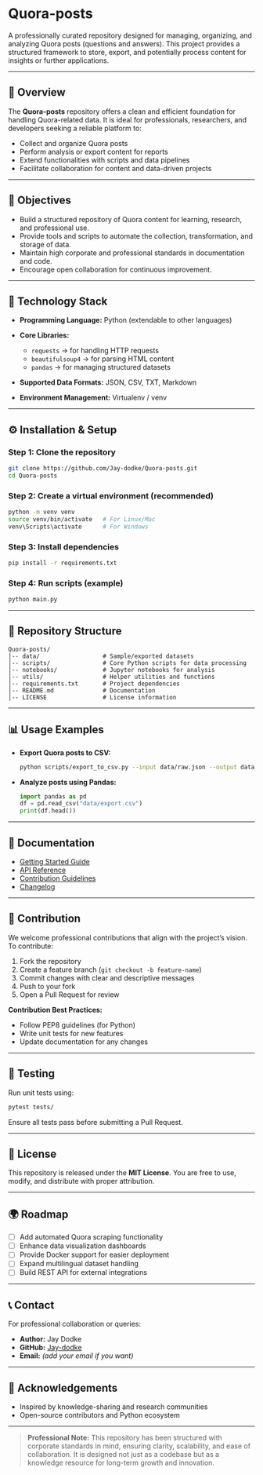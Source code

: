 # Quora-posts

A professionally curated repository designed for managing, organizing, and analyzing Quora posts (questions and answers). This project provides a structured framework to store, export, and potentially process content for insights or further applications.

---

## 📌 Overview

The **Quora-posts** repository offers a clean and efficient foundation for handling Quora-related data. It is ideal for professionals, researchers, and developers seeking a reliable platform to:

* Collect and organize Quora posts
* Perform analysis or export content for reports
* Extend functionalities with scripts and data pipelines
* Facilitate collaboration for content and data-driven projects

---

## 🎯 Objectives

* Build a structured repository of Quora content for learning, research, and professional use.
* Provide tools and scripts to automate the collection, transformation, and storage of data.
* Maintain high corporate and professional standards in documentation and code.
* Encourage open collaboration for continuous improvement.

---

## 🔧 Technology Stack

* **Programming Language:** Python (extendable to other languages)
* **Core Libraries:**

  * `requests` → for handling HTTP requests
  * `beautifulsoup4` → for parsing HTML content
  * `pandas` → for managing structured datasets
* **Supported Data Formats:** JSON, CSV, TXT, Markdown
* **Environment Management:** Virtualenv / venv

---

## ⚙️ Installation & Setup

### Step 1: Clone the repository

```bash
git clone https://github.com/Jay-dodke/Quora-posts.git
cd Quora-posts
```

### Step 2: Create a virtual environment (recommended)

```bash
python -m venv venv
source venv/bin/activate   # For Linux/Mac
venv\Scripts\activate      # For Windows
```

### Step 3: Install dependencies

```bash
pip install -r requirements.txt
```

### Step 4: Run scripts (example)

```bash
python main.py
```

---

## 📂 Repository Structure

```
Quora-posts/
│-- data/                  # Sample/exported datasets
│-- scripts/               # Core Python scripts for data processing
│-- notebooks/             # Jupyter notebooks for analysis
│-- utils/                 # Helper utilities and functions
│-- requirements.txt       # Project dependencies
│-- README.md              # Documentation
│-- LICENSE                # License information
```

---

## 📊 Usage Examples

* **Export Quora posts to CSV:**

  ```bash
  python scripts/export_to_csv.py --input data/raw.json --output data/export.csv
  ```
* **Analyze posts using Pandas:**

  ```python
  import pandas as pd
  df = pd.read_csv("data/export.csv")
  print(df.head())
  ```

---

## 📑 Documentation

* [Getting Started Guide](docs/getting-started.md)
* [API Reference](docs/api-reference.md)
* [Contribution Guidelines](docs/contributing.md)
* [Changelog](docs/changelog.md)

---

## 🤝 Contribution

We welcome professional contributions that align with the project’s vision. To contribute:

1. Fork the repository
2. Create a feature branch (`git checkout -b feature-name`)
3. Commit changes with clear and descriptive messages
4. Push to your fork
5. Open a Pull Request for review

**Contribution Best Practices:**

* Follow PEP8 guidelines (for Python)
* Write unit tests for new features
* Update documentation for any changes

---

## 🧪 Testing

Run unit tests using:

```bash
pytest tests/
```

Ensure all tests pass before submitting a Pull Request.

---

## 📜 License

This repository is released under the **MIT License**. You are free to use, modify, and distribute with proper attribution.

---

## 🌍 Roadmap

* [ ] Add automated Quora scraping functionality
* [ ] Enhance data visualization dashboards
* [ ] Provide Docker support for easier deployment
* [ ] Expand multilingual dataset handling
* [ ] Build REST API for external integrations

---

## 📞 Contact

For professional collaboration or queries:

* **Author:** Jay Dodke
* **GitHub:** [Jay-dodke](https://github.com/Jay-dodke)
* **Email:** *(add your email if you want)*

---

## 🙌 Acknowledgements

* Inspired by knowledge-sharing and research communities
* Open-source contributors and Python ecosystem

---

> **Professional Note:** This repository has been structured with corporate standards in mind, ensuring clarity, scalability, and ease of collaboration. It is designed not just as a codebase but as a knowledge resource for long-term growth and innovation.
